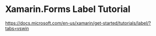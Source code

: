 # Xamarin.Forms Label Tutorial #

<https://docs.microsoft.com/en-us/xamarin/get-started/tutorials/label/?tabs=vswin>

